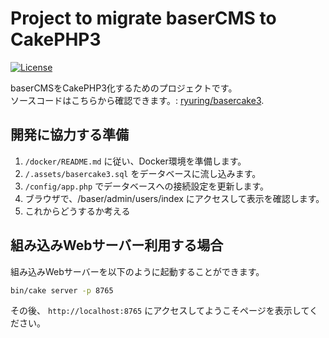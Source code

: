# Project to migrate baserCMS to CakePHP3

[![License](https://img.shields.io/packagist/l/cakephp/app.svg?style=flat-square)](https://packagist.org/packages/ryuring/basercake3)

baserCMSをCakePHP3化するためのプロジェクトです。  
ソースコードはこちらから確認できます。: [ryuring/basercake3](https://github.com/ryuring/basercake3).

## 開発に協力する準備

1. `/docker/README.md` に従い、Docker環境を準備します。
2. `/.assets/basercake3.sql` をデータベースに流し込みます。
3. `/config/app.php` でデータベースへの接続設定を更新します。
4. ブラウザで、/baser/admin/users/index にアクセスして表示を確認します。
5. これからどうするか考える

## 組み込みWebサーバー利用する場合

組み込みWebサーバーを以下のように起動することができます。

```bash
bin/cake server -p 8765
```

その後、 `http://localhost:8765` にアクセスしてようこそページを表示してください。


